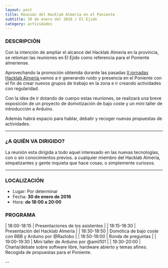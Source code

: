 ```yaml
---
layout: post
title: Reunión del Hacklab Almería en el Poniente 
subtitle: 30 de enero del 2016 / El Ejido
category: actividades
---
```


### DESCRIPCIÓN

Con la intención de ampliar el alcance del Hacklab Almería en la provincia, se retoman las reuniones en El Ejido como referencia para el Poniente almeriense.

Aprovechando la promoción obtenida durante las pasadas <a href="http://hacklabalmeria.net/2015/12/11/ii-jornadas-hacklab.html"> II jornadas Hacklab Almería </a> vamos a ir generando ruido y presencia en el Poniente con el fin de crear nuevos grupos de trabajo en la zona e ir creando actividades con regularidad.

Con la idea de ir dotando de cuerpo estas reuniones, se realizará una breve exposición de un proyecto de domotización de bajo coste y un mini taller de introducción a Arduino.

Además habrá espacio para hablar, debatir y recoger nuevas propuestas de actividades.

---

### ¿A QUIÉN VA DIRIGIDO?

La reunión esta dirigida a todo aquel interesado en las nuevas tecnologías, con o sin conocimientos previos. a cualquier miembro del Hacklab Almería, simpatizantes y gente inquieta que hace cosas; o simplemente curiosos.

---

### LOCALIZACIÓN

* Lugar: Por determinar 
* Fecha: **30 de enero de 2016**
* Hora: **de 18:00 a 20:00**

### PROGRAMA

| 18:00-18:15   | Presentaciones de los asistentes  |
| 18:15-18:30   | Presentación del Hacklab Almería |
| 18:30-18:50   | Domótica de bajo coste con BBB y Arduino por @Razlobo |
| 18:50-19:00   | Ronda de preguntas |
| 19:00-19:30   | Mini taller de Arduino por @amil101 |
| 19:30-20:00   | Charla/debate sobre software libre, hardware abierto y temas afines. Recogida de propuestas para el Poniente.

--
